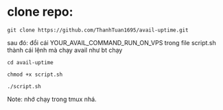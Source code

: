 # clone repo: 


```
git clone https://github.com/ThanhTuan1695/avail-uptime.git

```

sau đó: 
đổi cái YOUR_AVAIL_COMMAND_RUN_ON_VPS trong file script.sh thành cái lệnh mà chạy avail như bt chạy


```
cd avail-uptime

chmod +x script.sh

./script.sh
```

Note: nhớ chạy trong tmux nhá. 

